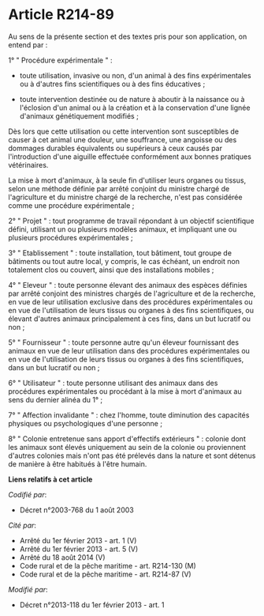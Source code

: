 # Article R214-89

Au sens de la présente section et des textes pris pour son application, on entend par : 

1° " Procédure expérimentale " : 

- toute utilisation, invasive ou non, d'un animal à des fins expérimentales ou à d'autres fins scientifiques ou à des fins
éducatives ; 

- toute intervention destinée ou de nature à aboutir à la naissance ou à l'éclosion d'un animal ou à la création et à la
conservation d'une lignée d'animaux génétiquement modifiés ; 

Dès lors que cette utilisation ou cette intervention sont susceptibles de causer à cet animal une douleur, une souffrance,
une angoisse ou des dommages durables équivalents ou supérieurs à ceux causés par l'introduction d'une aiguille effectuée
conformément aux bonnes pratiques vétérinaires. 

La mise à mort d'animaux, à la seule fin d'utiliser leurs organes ou tissus, selon une méthode définie par arrêté conjoint du
ministre chargé de l'agriculture et du ministre chargé de la recherche, n'est pas considérée comme une procédure
expérimentale ; 

2° " Projet " : tout programme de travail répondant à un objectif scientifique défini, utilisant un ou plusieurs modèles
animaux, et impliquant une ou plusieurs procédures expérimentales ; 

3° " Etablissement " : toute installation, tout bâtiment, tout groupe de bâtiments ou tout autre local, y compris, le cas
échéant, un endroit non totalement clos ou couvert, ainsi que des installations mobiles ; 

4° " Eleveur " : toute personne élevant des animaux des espèces définies par arrêté conjoint des ministres chargés de
l'agriculture et de la recherche, en vue de leur utilisation exclusive dans des procédures expérimentales ou en vue de
l'utilisation de leurs tissus ou organes à des fins scientifiques, ou élevant d'autres animaux principalement à ces fins,
dans un but lucratif ou non ; 

5° " Fournisseur " : toute personne autre qu'un éleveur fournissant des animaux en vue de leur utilisation dans des
procédures expérimentales ou en vue de l'utilisation de leurs tissus ou organes à des fins scientifiques, dans un but
lucratif ou non ; 

6° " Utilisateur " : toute personne utilisant des animaux dans des procédures expérimentales ou procédant à la mise à mort
d'animaux au sens du dernier alinéa du 1° ; 

7° " Affection invalidante " : chez l'homme, toute diminution des capacités physiques ou psychologiques d'une personne ; 

8° " Colonie entretenue sans apport d'effectifs extérieurs " : colonie dont les animaux sont élevés uniquement au sein de la
colonie ou proviennent d'autres colonies mais n'ont pas été prélevés dans la nature et sont détenus de manière à être
habitués à l'être humain.

**Liens relatifs à cet article**

_Codifié par_:

  - Décret n°2003-768 du 1 août 2003

_Cité par_:

  - Arrêté du 1er février 2013 - art. 1 (V)
  - Arrêté du 1er février 2013 - art. 5 (V)
  - Arrêté du 18 août 2014 (V)
  - Code rural et de la pêche maritime - art. R214-130 (M)
  - Code rural et de la pêche maritime - art. R214-87 (V)

_Modifié par_:

  - Décret n°2013-118 du 1er février 2013 - art. 1
